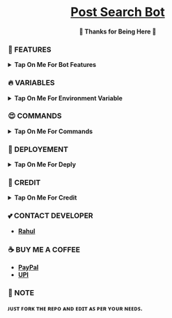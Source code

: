 <h1 align="center">
 <b><a href="https://youtu.be/kuW1DwrHC1M" target="/blank">Post Search Bot</a>
</h1>

<p align="center">🩷 Thanks for Being Here 🩷</p>



### 🥰 FEATURES

<details><summary>Tap On Me For Bot Features</summary>

- Connect multiple channel
- Set fsub
- No telegram message length limit
- Auto delete 
- Fully modified repo
- Deploy To Koyeb + Heroku + Railway.
- Developer Service 24x7.
</details>


### 🔥 VARIABLES

<details><summary>Tap On Me For Environment Variable</summary>

* `API_ID` - Your Telegram [API ID](https://youtu.be/RdMY6Lqfi9w).
* `API_HASH` - Your Telegram [API HASH](https://youtu.be/RdMY6Lqfi9w).
* `BOT_TOKEN` - Get it from [BotFather](https://youtu.be/aJILCCXfNVM).
* `ADMIN` - Your ID
* `DATABASE_URI` - Enter Mongodb [database URL](https://youtu.be/pMJpHoiu1go)
* `CHANNEL` - Force subscribe channel username without `@`
* `LOG_CHANNEL` - Log Channel ID.
* `SESSION` - Pyrogram String Session.
</details>
</b>

### 😍 COMMANDS

<b><details><summary>Tap On Me For Commands</summary>
```
start - Check If I'm Alive or Not!
id - Get Channel/Group Id
verify - Send in group & wait for It To Accept
connect - Link Database Channel/Group to search from
disconnect - Disconnect Database
fsub - Add a Force Subscribe Channel
connections - Get connected channels list
```
</b>
</details>

### 📶 DEPLOYEMENT
<details>
<summary><b>Tap On Me For Deply</summary>
<h3 align="center">
    ─「 ᴅᴇᴩʟᴏʏ ᴏɴ ʜᴇʀᴏᴋᴜ 」─
</h3>

<p align="center"><a href="https://github.com/CodeXBots/Post-Search-Bot">
  <img src="https://www.herokucdn.com/deploy/button.svg" alt="Deploy On Heroku">
</a></p>
<h3 align="center">
    ─「 ᴅᴇᴩʟᴏʏ ᴏɴ ᴋᴏʏᴇʙ 」─
</h3>
<p align="center"><a href="https://app.koyeb.com/deploy?type=git&repository=github.com/CodeXBots/Post-Search-Bot&branch=main&name=Post-Search-Bot">
  <img src="https://www.koyeb.com/static/images/deploy/button.svg" alt="Deploy On Koyeb">
</a></p>
<h3 align="center">
    ─「 ᴅᴇᴩʟᴏʏ ᴏɴ ʀᴀɪʟᴡᴀʏ 」─
</h3>
<p align="center"><a href="https://railway.app/deploy?template=https://github.com/CodeXBots/Post-Search-Bot">
     <img height="45px" src="https://railway.app/button.svg">
</a></p>
<h3 align="center">
    ─「 ᴅᴇᴩʟᴏʏ ᴏɴ ʀᴇɴᴅᴇʀ 」─
</h3>
<p align="center"><a href="https://render.com/deploy?repo=https://github.com/CodeXBots/Post-Search-Bot">
<img src="https://render.com/images/deploy-to-render-button.svg" alt="Deploy to Render">
</a></p>
</details>

### 🥳 CREDIT

<details><summary>Tap On Me For Credit</summary>


💝 Credit Goes To [CodeXBots](https://github.com/CodeXBots)

💘 Base Repo Credit [CyniteOfficial](https://github.com/CyniteOfficial)

💖 And Thank You So Much To All Who Help In This Journey.
</details>

### 💕 CONTACT DEVELOPER

- [Rahul](https://telegram.me/CodeXBro)

### ☕ BUY ME A COFFEE
- [PayPal](https://paypal.me/RahulReviews)
- [UPI](https://codexbots.github.io/Donate)

### 📌 NOTE

ᴊᴜꜱᴛ ꜰᴏʀᴋ ᴛʜᴇ ʀᴇᴘᴏ ᴀɴᴅ ᴇᴅɪᴛ ᴀꜱ ᴘᴇʀ ʏᴏᴜʀ ɴᴇᴇᴅꜱ.</b>
